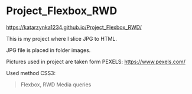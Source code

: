 # Project_Flexbox_RWD

 https://katarzynka1234.github.io/Project_Flexbox_RWD/

This is my project where I slice JPG to HTML.

JPG file is placed in folder images.

Pictures used in project are taken form PEXELS: https://www.pexels.com/

Used method
CSS3:
> Flexbox,
> RWD Media queries




